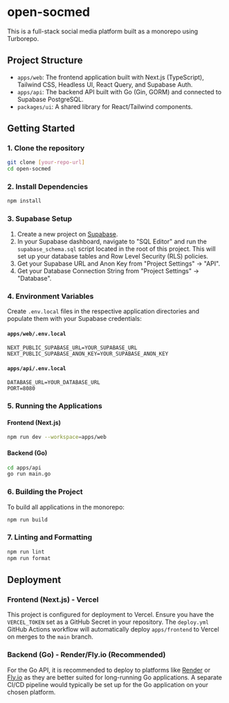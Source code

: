 # open-socmed

This is a full-stack social media platform built as a monorepo using Turborepo.

## Project Structure

- `apps/web`: The frontend application built with Next.js (TypeScript), Tailwind CSS, Headless UI, React Query, and Supabase Auth.
- `apps/api`: The backend API built with Go (Gin, GORM) and connected to Supabase PostgreSQL.
- `packages/ui`: A shared library for React/Tailwind components.

## Getting Started

### 1. Clone the repository

```bash
git clone [your-repo-url]
cd open-socmed
```

### 2. Install Dependencies

```bash
npm install
```

### 3. Supabase Setup

1.  Create a new project on [Supabase](https://supabase.com/).
2.  In your Supabase dashboard, navigate to "SQL Editor" and run the `supabase_schema.sql` script located in the root of this project. This will set up your database tables and Row Level Security (RLS) policies.
3.  Get your Supabase URL and Anon Key from "Project Settings" -> "API".
4.  Get your Database Connection String from "Project Settings" -> "Database".

### 4. Environment Variables

Create `.env.local` files in the respective application directories and populate them with your Supabase credentials:

#### `apps/web/.env.local`

```
NEXT_PUBLIC_SUPABASE_URL=YOUR_SUPABASE_URL
NEXT_PUBLIC_SUPABASE_ANON_KEY=YOUR_SUPABASE_ANON_KEY
```

#### `apps/api/.env.local`

```
DATABASE_URL=YOUR_DATABASE_URL
PORT=8080
```

### 5. Running the Applications

#### Frontend (Next.js)

```bash
npm run dev --workspace=apps/web
```

#### Backend (Go)

```bash
cd apps/api
go run main.go
```

### 6. Building the Project

To build all applications in the monorepo:

```bash
npm run build
```

### 7. Linting and Formatting

```bash
npm run lint
npm run format
```

## Deployment

### Frontend (Next.js) - Vercel

This project is configured for deployment to Vercel. Ensure you have the `VERCEL_TOKEN` set as a GitHub Secret in your repository. The `deploy.yml` GitHub Actions workflow will automatically deploy `apps/frontend` to Vercel on merges to the `main` branch.

### Backend (Go) - Render/Fly.io (Recommended)

For the Go API, it is recommended to deploy to platforms like [Render](https://render.com/) or [Fly.io](https://fly.io/) as they are better suited for long-running Go applications. A separate CI/CD pipeline would typically be set up for the Go application on your chosen platform.
